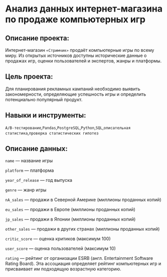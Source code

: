 # Анализ данных интернет-магазина по продаже компьютерных игр
    
  
  ## Описание проекта:

Интернет-магазин `«Стримчик»` продаёт компьютерные игры по всему миру. Из открытых источников доступны исторические данные о продажах игр, оценки пользователей и экспертов, жанры и платформы.

## **Цель проекта:**

Для планирования рекламных кампаний необходимо выявить закономерности, определяющие успешность игры и определить потенциально популярный продукт.

## Навыки и инструменты:
`A/B-тестирование`,`Pandas`,`PostgreSQL`,`Python`,`SQL`,`описательная статистика`,`проверка статистических гипотез`

## **Описание данных:**

`name` — название игры

`platform` — платформа

`year_of_release` — год выпуска

`genre` — жанр игры

`nA_sales` — продажи в Северной Америке (миллионы проданных копий)

`eu_sales` — продажи в Европе (миллионы проданных копий)

`jp_sales` — продажи в Японии (миллионы проданных копий)

`other_sales` — продажи в других странах (миллионы проданных копий)

`critic_score` — оценка критиков (максимум 100)

`user_score` — оценка пользователей (максимум 10)

`rating` — рейтинг от организации ESRB (англ. Entertainment Software Rating Board). Эта ассоциация определяет рейтинг компьютерных игр и присваивает им подходящую возрастную категорию.
